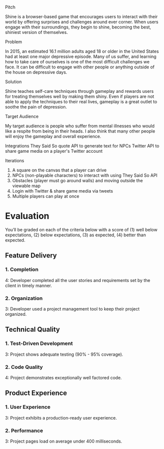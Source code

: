 Pitch

Shine is a browser-based game that encourages users to interact with their world by offering surprises and challenges around
ever corner. When users engage with their surroundings, they begin to shine, becoming the best, shiniest version of themselves.

Problem

In 2015, an estimated 16.1 million adults aged 18 or older in the United States had at least one major depressive episode. Many
of us suffer, and learning how to take care of ourselves is one of the most difficult challenges we face. It can be difficult
to engage with other people or anything outside of the house on depressive days.

Solution

Shine teaches self-care techniques through gameplay and rewards users for treating themselves well by making them shiny. Even if
players are not able to apply the techniques to their real lives, gameplay is a great outlet to soothe the pain of depression.

Target Audience

My target audience is people who suffer from mental illnesses who would like a respite from being in their heads. I also think
that many other people will enjoy the gameplay and overall experience.

Integrations
They Said So quote API to generate text for NPCs
Twitter API to share game media on a player's Twitter account

Iterations
1. A square on the canvas that a player can drive
2. NPCs (non-playable characters) to interact with using They Said So API
3. Obstacles (player must go around walls) and moving outside the viewable map
4. Login with Twitter & share game media via tweets
5. Multiple players can play at once


# Evaluation

You’ll be graded on each of the criteria below with a score of (1) well below expectations, (2) below expectations, (3) as expected, (4) better than expected.

## Feature Delivery

### 1. Completion

4: Developer completed all the user stories and requirements set by the client in timely manner.

### 2. Organization

3: Developer used a project management tool to keep their project organized.

## Technical Quality

### 1. Test-Driven Development

3: Project shows adequate testing (90% - 95% coverage).

### 2. Code Quality

4: Project demonstrates exceptionally well factored code.

## Product Experience

### 1. User Experience

3: Project exhibits a production-ready user experience.

### 2. Performance

3: Project pages load on average under 400 milliseconds.
